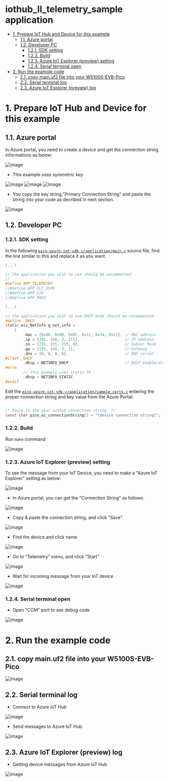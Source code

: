 <!-- omit in toc -->
# iothub_ll_telemetry_sample application
- [1. Prepare IoT Hub and Device for this example](#1-prepare-iot-hub-and-device-for-this-example)
  - [1.1. Azure portal](#11-azure-portal)
  - [1.2. Developer PC](#12-developer-pc)
    - [1.2.1. SDK setting](#121-sdk-setting)
    - [1.2.2. Build](#122-build)
    - [1.2.3. Azure IoT Explorer (preview) setting](#123-azure-iot-explorer-preview-setting)
    - [1.2.4. Serial terminal open](#124-serial-terminal-open)
- [2. Run the example code](#2-run-the-example-code)
  - [2.1. copy main.uf2 file into your W5100S-EVB-Pico](#21-copy-mainuf2-file-into-your-w5100s-evb-pico)
  - [2.2. Serial terminal log](#22-serial-terminal-log)
  - [2.3. Azure IoT Explorer (preview) log](#23-azure-iot-explorer-preview-log)

# 1. Prepare IoT Hub and Device for this example
## 1.1. Azure portal 
In Azure portal, you need to create a device and get the connection string informations as below: 

![image](https://user-images.githubusercontent.com/6334864/137315276-40dd94f6-1abe-49c7-857b-9dcac646f056.png)

- This example uses symmetric key

![image](https://user-images.githubusercontent.com/6334864/137315405-e557691b-c9f7-4c6b-be4e-d30811d2aad2.png)
![image](https://user-images.githubusercontent.com/6334864/137315457-de69349f-76b4-4aee-bc6c-b09e1f39a542.png)
![image](https://user-images.githubusercontent.com/6334864/137315472-918638d8-667d-4ed8-8962-8a2412340285.png)

- You copy the key string,"Primary Connection String" and paste the string into your code as decribed in next section.

![image](https://user-images.githubusercontent.com/6334864/137315489-38c72158-118a-4797-a42e-7e6239348a41.png)

## 1.2. Developer PC

### 1.2.1. SDK setting

In the following [`pico-azure-iot-sdk-c/application/main.c`](pico-azure-iot-sdk-c/application/main.c) source file, find the line similar to this and replace it as you want:

```C
(...)

// The application you wish to use should be uncommented
//
#define APP_TELEMETRY
//#define APP_CLI_X509
//#define APP_C2D
//#define APP_PROV

(...)

// The application you wish to use DHCP mode should be uncommented
#define _DHCP
static wiz_NetInfo g_net_info =
    {
        .mac = {0x00, 0x08, 0xDC, 0x12, 0x34, 0x11}, // MAC address
        .ip = {192, 168, 3, 111},                    // IP address
        .sn = {255, 255, 255, 0},                    // Subnet Mask
        .gw = {192, 168, 3, 1},                      // Gateway
        .dns = {8, 8, 8, 8},                         // DNS server
#ifdef _DHCP
        .dhcp = NETINFO_DHCP                         // DHCP enable/disable
#else
        // this example uses static IP
        .dhcp = NETINFO_STATIC
#endif
```

Edit the [`pico-azure-iot-sdk-c/application/sample_certs.c`](pico-azure-iot-sdk-c/application/sample_certs.c)  entering the proper connection string and key value from the Azure Portal:

```C

/* Paste in the your iothub connection string  */
const char pico_az_connectionString[] = "[device connection string]";

```
### 1.2.2. Build
Run `make` command

![image](https://user-images.githubusercontent.com/6334864/137315593-efe9ba65-7b46-4f1c-8d62-6c0097be2164.png)

### 1.2.3. Azure IoT Explorer (preview) setting
To see the message from your IoT Device, you need to make a "Azure IoT Explorer" setting as below:

![image](https://user-images.githubusercontent.com/6334864/137316202-036e9dd1-bac3-4765-993d-cf34b462bed9.png)

- In Azure portal, you can get the "Connection String" as follows:

![image](https://user-images.githubusercontent.com/6334864/137316902-ef7a8b5f-b295-44ce-825f-6ad1a2233482.png)

- Copy & paste the connection string, and click "Save".

![image](https://user-images.githubusercontent.com/6334864/137317080-615fdbda-5e7b-48d2-8cfb-50291b6bb53a.png)

- Find the device and click name

![image](https://user-images.githubusercontent.com/6334864/137317529-653dda9b-d534-41da-aa86-7e68b51a094e.png)

- Go to "Telemetry" menu, and click "Start"

![image](https://user-images.githubusercontent.com/6334864/137317554-c17aabe7-cfd9-44fe-877b-5b5fd2d9ca28.png)

- Wait for incoming message from your IoT device

![image](https://user-images.githubusercontent.com/6334864/137317564-da8a3677-09fc-4490-b713-58f444934324.png)

### 1.2.4. Serial terminal open

- Open "COM" port to see debug code

![image](https://user-images.githubusercontent.com/6334864/137317966-b9f63168-e011-4a0a-a3b1-345d1e847304.png)

# 2. Run the example code

## 2.1. copy main.uf2 file into your W5100S-EVB-Pico
![image](https://user-images.githubusercontent.com/6334864/137318763-14d23305-af22-45d1-ab43-4143b50b658c.png)

## 2.2. Serial terminal log

- Connect to Azure IoT Hub

![image](https://user-images.githubusercontent.com/6334864/137318915-f46ac81c-8308-4f4f-939d-06cb279fea1f.png)

- Send messages to Azure IoT Hub

![image](https://user-images.githubusercontent.com/6334864/137319072-1c90ca70-9e6b-4af7-834b-a6adec321715.png)

## 2.3. Azure IoT Explorer (preview) log

- Getting device messages from Azure IoT Hub

![image](https://user-images.githubusercontent.com/6334864/137319420-d392a7aa-f117-43bf-945a-d84bf0913c7e.png)
